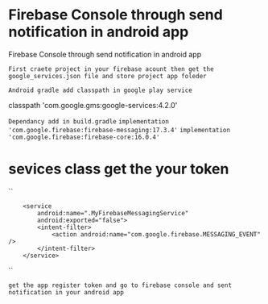 # Firebase Console through send notification in android app
Firebase Console through send notification in android app

``
First craete project in your firebase acount then get the google_services.json file and store project app foleder
``

``
Android gradle add classpath in google play service 
`` 

 classpath 'com.google.gms:google-services:4.2.0'      



``
Dependancy add in build.gradle
``
``
 implementation 'com.google.firebase:firebase-messaging:17.3.4'
 ``
 ``
 implementation 'com.google.firebase:firebase-core:16.0.4'
``


# sevices class get the your token

 ``
 <service android:name=".MyFirebaseInstanceIDService">
            <intent-filter>
                <action android:name="com.google.firebase.INSTANCE_ID_EVENT"/>
            </intent-filter>
        </service>

        <service
            android:name=".MyFirebaseMessagingService"
            android:exported="false">
            <intent-filter>
                <action android:name="com.google.firebase.MESSAGING_EVENT" />
            </intent-filter>
        </service>
``


``
get the app register token and go to firebase console and sent notification in your android app
``

